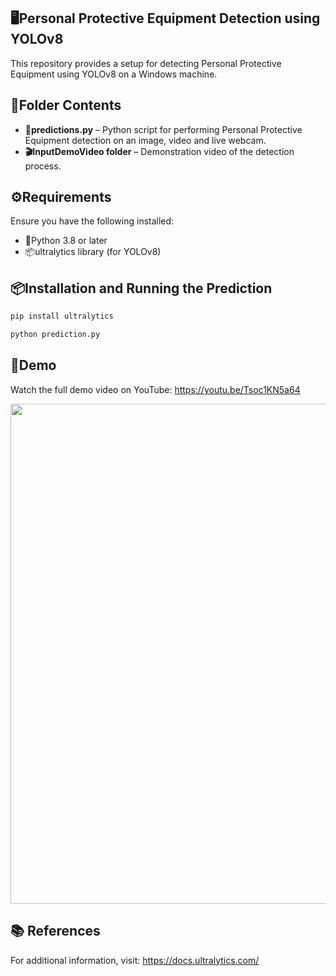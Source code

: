 ## 🖥️Personal Protective Equipment Detection using YOLOv8

This repository provides a setup for detecting Personal Protective Equipment using YOLOv8 on a Windows machine.

## 📂Folder Contents

- **🐍predictions.py** –  Python script for performing Personal Protective Equipment detection on an image, video and live webcam.
- **🎬InputDemoVideo folder** – Demonstration video of the detection process.

## ⚙️Requirements

Ensure you have the following installed:

- 🐍Python 3.8 or later
- 📦ultralytics library (for YOLOv8)

## 📦Installation and Running the Prediction

```bash
pip install ultralytics
```

```bash
python prediction.py
```

## 🎥Demo

Watch the full demo video on YouTube: https://youtu.be/Tsoc1KN5a64

<img src="https://github.com/user-attachments/assets/6084cd12-4aae-41bc-a19f-86e33218866b" width="800">


## 📚 References

For additional information, visit: https://docs.ultralytics.com/
